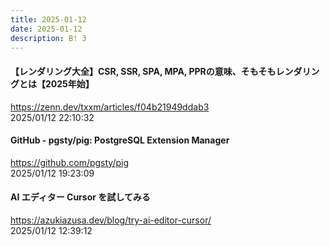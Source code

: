 ```yaml
---
title: 2025-01-12
date: 2025-01-12
description: B! 3
---
```


#### 【レンダリング大全】CSR, SSR, SPA, MPA, PPRの意味、そもそもレンダリングとは【2025年始】
https://zenn.dev/txxm/articles/f04b21949ddab3<br>
2025/01/12 22:10:32<br>


#### GitHub - pgsty/pig: PostgreSQL Extension Manager
https://github.com/pgsty/pig<br>
2025/01/12 19:23:09<br>


#### AI エディター Cursor を試してみる
https://azukiazusa.dev/blog/try-ai-editor-cursor/<br>
2025/01/12 12:39:12<br>


